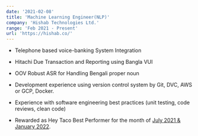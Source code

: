 ```yaml
---
date: '2021-02-08'
title: 'Machine Learning Engineer(NLP)'
company: 'Hishab Technologies Ltd.'
range: 'Feb 2021 - Present'
url: 'https://hishab.co/'
---
```


- Telephone based voice-banking System Integration

- Hitachi Due Transaction and Reporting using Bangla VUI

- OOV Robust ASR for Handling Bengali proper noun

- Development experience using version control system by Git, DVC, AWS or GCP, Docker.

- Experience with software engineering best practices (unit testing, code reviews, clean code)

- Rewarded as Hey Taco Best Performer for the month of [July 2021 & January 2022](https://drive.google.com/file/d/1nyjjTM-rGp2h-OVFHTrJBbhiQDWIYzbS/view).
